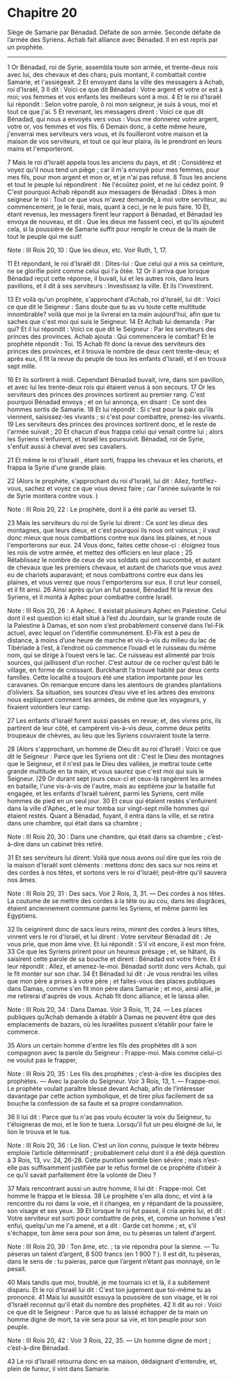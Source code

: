 # Chapitre 20

Siège de Samarie par Bénadad.
Défaite de son armée.
Seconde défaite de l’armée des Syriens.
Achab fait alliance avec Bénadad.
Il en est repris par un prophète.

***

1 Or Bénadad, roi de Syrie, assembla toute son armée, et trente-deux rois avec lui, des chevaux et des chars; puis montant, il combattait contre Samarie, et l'assiégeait. 2 Et envoyant dans la ville des messagers à Achab, roi d'Israël, 3 Il dit : Voici ce que dit Bénadad : Votre argent et votre or est à moi; vos femmes et vos enfants les meilleurs sont à moi. 4 Et le roi d'Israël lui répondit : Selon votre parole, ô roi mon seigneur, je suis à vous, moi et tout ce que j'ai. 5 Et revenant, les messagers dirent : Voici ce que dit Bénadad, qui nous a envoyés vers vous : Vous me donnerez votre argent, votre or, vos femmes et vos fils. 6 Demain donc, à cette même heure, j'enverrai mes serviteurs vers vous, et ils fouilleront votre maison et la maison de vos serviteurs, et tout ce qui leur plaira, ils le prendront en leurs mains et l'emporteront.


7 Mais le roi d'Israël appela tous les anciens du pays, et dit : Considérez et voyez qu'il nous tend un piège ; car il m'a envoyé pour mes femmes, pour mes fils, pour mon argent et mon or, et je n'ai pas refusé. 8 Tous les anciens et tout le peuple lui répondirent : Ne l'écoûtez point, et ne lui cédez point. 9 C'est pourquoi Achab répondit aux messagers de Bénadad : Dites à mon seigneur le roi : Tout ce que vous m'avez demandé, à moi votre serviteur, au commencement, je le ferai, mais, quant à ceci, je ne le puis faire. 10 Et, étant revenus, les messagers firent leur rapport à Bénadad, et Bénadad les envoya de nouveau, et dit : Que les dieux me fassent ceci, et qu'ils ajoutent cela, si la poussière de Samarie suffit pour remplir le creux de la main de tout le peuple qui me suit!

<span class="bible-note">Note : </span> III Rois 20, 10 : Que les dieux, etc. Voir Ruth, 1, 17.

11 Et répondant, le roi d'Israël dit : Dites-lui : Que celui qui a mis sa ceinture, ne se glorifie point comme celui qui l'a ôtée. 12 Or il arriva que lorsque Bénadad reçut cette réponse, il buvait, lui et les autres rois, dans leurs pavillons, et il dit à ses serviteurs : Investissez la ville. Et ils l'investirent.


13 Et voilà qu'un prophète, s'approchant d'Achab, roi d'Israël, lui dit : Voici ce que dit le Seigneur : Sans doute que tu as vu toute cette multitude innombrable? voilà que moi je la livrerai en ta main aujourd'hui, afin que tu saches que c'est moi qui suis le Seigneur. 14 Et Achab lui demanda : Par qui? Et il lui répondit : Voici ce que dit le Seigneur : Par les serviteurs des princes des provinces. Achab ajouta : Qui commencera le combat? Et le prophète répondit : Toi. 15 Achab fit donc la revue des serviteurs des princes des provinces, et il trouva le nombre de deux cent trente-deux; et après eux, il fit la revue du peuple de tous les enfants d'Israël, et il en trouva sept mille.


16 Et ils sortirent à midi. Cependant Bénadad buvait, ivre, dans son pavillon, et avec lui les trente-deux rois qui étaient venus à son secours. 17 Or les serviteurs des princes des provinces sortirent au premier rang. C'est pourquoi Bénadad envoya ; et on lui annonça, en disant : Ce sont des hommes sortis de Samarie. 18 Et lui répondit : Si c'est pour la paix qu'ils viennent, saisissez-les vivants ; si c'est pour combattre, prenez-les vivants. 19 Les serviteurs des princes des provinces sortirent donc, et le reste de l'armée suivait ; 20 Et chacun d'eux frappa celui qui venait contre lui ; alors les Syriens s'enfuirent, et Israël les poursuivit. Bénadad, roi de Syrie, s'enfuit aussi à cheval avec ses cavaliers.

21 Et même le roi d'Israël , étant sorti, frappa les chevaux et les chariots, et frappa la Syrie d'une grande plaie.


22 (Alors le prophète, s'approchant du roi d'Israël, lui dit : Allez, fortifiez-vous, sachez et voyez ce que vous devez faire ; car l'année suivante le roi de Syrie montera contre vous. )

<span class="bible-note">Note : </span> III Rois 20, 22 : Le prophète, dont il a été parlé au verset 13.

23 Mais les serviteurs du roi de Syrie lui dirent : Ce sont les dieux des montagnes, que leurs dieux, et c'est pourquoi ils nous ont vaincus ; il vaut donc mieux que nous combattions contre eux dans les plaines, et nous l'emporterons sur eux. 24 Vous donc, faites cette chose-ci : éloignez tous les rois de votre armée, et mettez des officiers en leur place ; 25 Rétablissez le nombre de ceux de vos soldats qui ont succombé, et autant de chevaux que les premiers chevaux, et autant de chariots que vous avez eu de chariots auparavant; et nous combattrons contre eux dans les plaines, et vous verrez que nous l'emporterons sur eux. Il crut leur conseil, et il fit ainsi. 26 Ainsi après qu'un an fut passé, Bénadad fit la revue des Syriens, et il monta à Aphec pour combattre contre Israël.

<span class="bible-note">Note : </span> III Rois 20, 26 : A Aphec. Il existait plusieurs Aphec en Palestine. Celui dont il est question ici était situé à l’est du Jourdain, sur la grande route de la Palestine à Damas, et son nom s’est probablement conservé dans l’el-Fik actuel, avec lequel on l’identifie communément. El-Fik est à peu de distance, à moins d’une heure de marche et vis-à-vis du milieu du lac de Tibériade à l’est, à l’endroit où commence l’ouadi et le ruisseau du même nom, qui se dirige à l’ouest vers le lac. Ce ruisseau est alimenté par trois sources, qui jaillissent d’un rocher. C’est autour de ce rocher qu’est bâti le village, en forme de croissant. Burckhardt l’a trouvé habité par deux cents familles. Cette localité a toujours été une station importante pour les caravanes. On remarque encore dans les alentours de grandes plantations d’oliviers. Sa situation, ses sources d’eau vive et les arbres des environs nous expliquent comment les armées, de même que les voyageurs, y fixaient volontiers leur camp.

27 Les enfants d'Israël furent aussi passés en revue; et, des vivres pris, ils partirent de leur côté, et campèrent vis-à-vis deux, comme deux petits troupeaux de chèvres, au lieu que les Syriens couvraient toute la terre.


28 (Alors s'approchant, un homme de Dieu dit au roi d'Israël : Voici ce que dit le Seigneur : Parce que les Syriens ont dit : C'est le Dieu des montagnes que le Seigneur, et il n'est pas le Dieu des vallées, je mettrai toute cette grande multitude en ta main, et vous saurez que c'est moi qui suis le Seigneur. )29 Or durant sept jours ceux-ci et ceux-là rangèrent les armées en bataille, l'une vis-à-vis de l'autre, mais au septième jour la bataille fut engagée, et les enfants d'Israël tuèrent, parmi les Syriens, cent mille hommes de pied en un seul jour. 30 Et ceux qui étaient restés s'enfuirent dans la ville d'Aphec, et le mur tomba sur vingt-sept mille hommes qui étaient restés. Quant à Bénadad, fuyant, il entra dans la ville, et se retira dans une chambre, qui était dans sa chambre ;

<span class="bible-note">Note : </span> III Rois 20, 30 : Dans une chambre, qui était dans sa chambre ; c’est-à-dire dans un cabinet très retiré.


31 Et ses serviteurs lui dirent: Voilà que nous avons ouï dire que les rois de la maison d'Israël sont cléments : mettons donc des sacs sur nos reins et des cordes à nos têtes, et sortons vers le roi d'Israël; peut-être qu'il sauvera nos âmes.

<span class="bible-note">Note : </span> III Rois 20, 31 : Des sacs. Voir 2 Rois, 3, 31. ― Des cordes à nos têtes. La coutume de se mettre des cordes à la tête ou au cou, dans les disgrâces, étaient anciennement commune parmi les Syriens, et même parmi les Egyptiens.


32 Ils ceignirent donc de sacs leurs reins, mirent des cordes à leurs têtes, vinrent vers le roi d'Israël, et lui dirent : Votre serviteur Bénadad dit : Je vous prie, que mon âme vive. Et lui répondit : S'il vit encore, il est mon frère. 33 Ce que les Syriens prirent pour un heureux présage ; et, se hâtant, ils saisirent cette parole de sa bouche et dirent : Bénadad est votre frère. Et il leur répondit : Allez, et amenez-le-moi. Bénadad sortit donc vers Achab, qui le fit monter sur son char. 34 Et Bénadad lui dit : Je vous rendrai les villes que mon père a prises à votre père ; et faites-vous des places publiques dans Damas, comme s'en fit mon père dans Samarie ; et moi, ainsi allié, je me retirerai d'auprès de vous. Achab fit donc alliance, et le laissa aller.

<span class="bible-note">Note : </span> III Rois 20, 34 : Dans Damas. Voir 3 Rois, 11, 24. ― Les places publiques qu’Achab demande à établir à Damas ne peuvent être que des emplacements de bazars, où les Israélites pussent s’établir pour faire le commerce.


35 Alors un certain homme d'entre les fils des prophètes dit à son compagnon avec la parole du Seigneur : Frappe-moi. Mais comme celui-ci ne voulut pas le frapper,

<span class="bible-note">Note : </span> III Rois 20, 35 : Les fils des prophètes ; c’est-à-dire les disciples des prophètes. ― Avec la parole du Seigneur. Voir 3 Rois, 13, 1. ― Frappe-moi. Le prophète voulait paraître blessé devant Achab, afin de l’intéresser davantage par cette action symbolique, et de tirer plus facilement de sa bouche la confession de sa faute et sa propre condamnation.

36 Il lui dit : Parce que tu n'as pas voulu écouter la voix du Seigneur, tu t'éloigneras de moi, et le lion te tuera. Lorsqu'il fut un peu éloigné de lui, le lion le trouva et le tua.

<span class="bible-note">Note : </span> III Rois 20, 36 : Le lion. C’est un lion connu, puisque le texte hébreu emploie l’article déterminatif ; probablement celui dont il a été déjà question à 3 Rois, 13, vv. 24, 26-28. Cette punition semble bien sévère ; mais n’est-elle pas suffisamment justifiée par le refus formel de ce prophète d’obéir à ce qu’il savait parfaitement être la volonté de Dieu ?

37 Mais rencontrant aussi un autre homme, il lui dit : Frappe-moi. Cet homme le frappa et le blessa. 38 Le prophète s'en alla donc, et vint à la rencontre du roi dans la voie, et il changea, en y répandant de la poussière, son visage et ses yeux. 39 Et lorsque le roi fut passé, il cria après lui, et dit : Votre serviteur est sorti pour combattre de près, et, comme un homme s'est enfui, quelqu'un me l'a amené, et a dit : Garde cet homme ; et, s'il s'échappe, ton âme sera pour son âme, ou tu pèseras un talent d'argent.

<span class="bible-note">Note : </span> III Rois 20, 39 : Ton âme, etc. ; ta vie répondra pour la sienne. ― Tu pèseras un talent d’argent, 8 500 francs (en 1 900 ? ). Il est dit, tu pèseras, dans le sens de : tu paieras, parce que l’argent n’étant pas monnayé, on le pesait.

40 Mais tandis que moi, troublé, je me tournais ici et là, il a subitement disparu. Et le roi d'Israël lui dit : C'est ton jugement que toi-même tu as prononcé. 41 Mais lui aussitôt essuya la poussière de son visage, et le roi d'Israël reconnut qu'il était du nombre des prophètes. 42 Il dit au roi : Voici ce que dit le Seigneur : Parce que tu as laissé échapper de ta main un homme digne de mort, ta vie sera pour sa vie, et ton peuple pour son peuple.

<span class="bible-note">Note : </span> III Rois 20, 42 : Voir 3 Rois, 22, 35. ― Un homme digne de mort ; c’est-à-dire Bénadad.

43 Le roi d'Israël retourna donc en sa maison, dédaignant d'entendre, et, plein de fureur, il vint dans Samarie.

